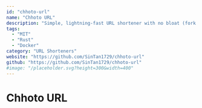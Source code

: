 ```yaml
---
id: "chhoto-url"
name: "Chhoto URL"
description: "Simple, lightning-fast URL shortener with no bloat (fork of simply-shorten)."
tags:
  - "MIT"
  - "Rust"
  - "Docker"
category: "URL Shorteners"
website: "https://github.com/SinTan1729/chhoto-url"
github: "https://github.com/SinTan1729/chhoto-url"
#image: "/placeholder.svg?height=300&width=400"
---
```


# Chhoto URL
